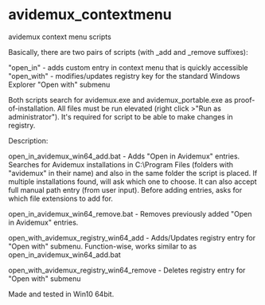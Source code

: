 # avidemux_contextmenu
avidemux context menu scripts

Basically, there are two pairs of scripts (with _add and _remove suffixes):

"open_in" - adds custom entry in context menu that is quickly accessible
"open_with" - modifies/updates registry key for the standard Windows Explorer "Open with" submenu

Both scripts search for avidemux.exe and avidemux_portable.exe as proof-of-installation.
All files must be run elevated (right click >"Run as administrator"). It's required for script to be able to make changes in registry.

Description:

open_in_avidemux_win64_add.bat - Adds "Open in Avidemux" entries. Searches for Avidemux installations in C:\Program Files  (folders with "avidemux" in their name) and also in the same folder the script is placed. If multiple installations found, will ask which one to choose. It can also accept full manual path entry (from user input). Before adding entries, asks for which file extensions to add for.

open_in_avidemux_win64_remove.bat - Removes previously added "Open in Avidemux" entries.

open_with_avidemux_registry_win64_add - Adds/Updates registry entry for "Open with" submenu. Function-wise, works similar to as open_in_avidemux_win64_add.bat

open_with_avidemux_registry_win64_remove - Deletes registry entry for "Open with" submenu

Made and tested in Win10 64bit.
